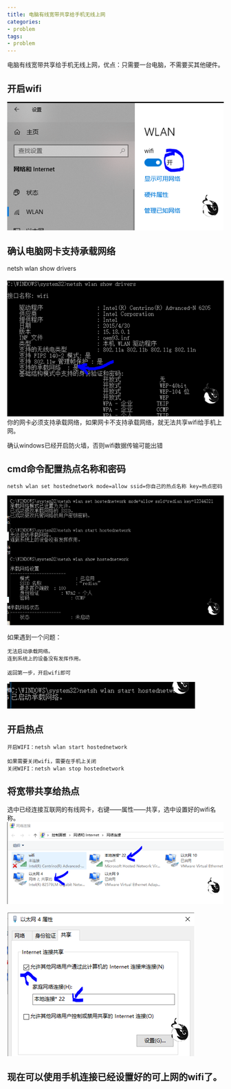 ```yaml
---
title: 电脑有线宽带共享给手机无线上网
categories:
- problem
tags:
- problem
---
```


电脑有线宽带共享给手机无线上网，优点：只需要一台电脑，不需要买其他硬件。

## 开启wifi

![1](https://raw.githubusercontent.com/Whale3070/Whale3070.github.io/master/images/01-02-02/1.PNG)

## 确认电脑网卡支持承载网络

netsh wlan show drivers

![3](https://raw.githubusercontent.com/Whale3070/Whale3070.github.io/master/images/01-02-02/3.PNG)
你的网卡必须支持承载网络，如果网卡不支持承载网络，就无法共享wifi给手机上网。

确认windows已经开启防火墙，否则wifi数据传输可能出错

## cmd命令配置热点名称和密码

```
netsh wlan set hostednetwork mode=allow ssid=你自己的热点名称 key=热点密码
```
![2](https://raw.githubusercontent.com/Whale3070/Whale3070.github.io/master/images/01-02-02/2.PNG)

如果遇到一个问题：
```
无法启动承载网络。
连到系统上的设备没有发挥作用。

返回第一步，开启wifi即可
```
![10](https://raw.githubusercontent.com/Whale3070/Whale3070.github.io/master/images/01-02-02/10.PNG)

## 开启热点
```
开启WIFI：netsh wlan start hostednetwork

如果需要关闭wifi，需要在手机上关闭
关闭WIFI：netsh wlan stop hostednetwork
```
## 将宽带共享给热点

选中已经连接互联网的有线网卡，右键——属性——共享，选中设置好的wifi名称。
![4](https://raw.githubusercontent.com/Whale3070/Whale3070.github.io/master/images/01-02-02/4.PNG)

![5](https://raw.githubusercontent.com/Whale3070/Whale3070.github.io/master/images/01-02-02/5.PNG)

## 现在可以使用手机连接已经设置好的可上网的wifi了。
